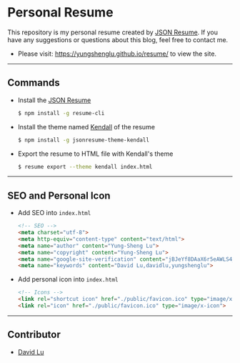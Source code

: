 # Personal Resume

This repository is my personal resume created by [JSON Resume](https://jsonresume.org/getting-started/). If you have any suggestions or questions about this blog, feel free to contact me.

* Please visit: https://yungshenglu.github.io/resume/ to view the site.

---
## Commands

* Install the [JSON Resume](https://jsonresume.org/getting-started/)
    ```bash
    $ npm install -g resume-cli
    ```
* Install the theme named [Kendall](http://themes.jsonresume.org/theme/kendall) of the resume
    ```bash
    $ npm install -g jsonresume-theme-kendall
    ```
* Export the resume to HTML file with Kendall's theme
    ```bash
    $ resume export --theme kendall index.html
    ```

---
## SEO and Personal Icon

* Add SEO into `index.html`
    ```html
    <!-- SEO -->
    <meta charset="utf-8">
    <meta http-equiv="content-type" content="text/html">
    <meta name="author" content="Yung-Sheng Lu">
    <meta name="copyright" content="Yung-Sheng Lu">
    <meta name="google-site-verification" content="jBJeYf8DAaX6r5eAWLS4_Q5jiRIBS1phgG-C06lSEcA" />
    <meta name="keywords" content="David Lu,davidlu,yungshenglu">
    ```
* Add personal icon into `index.html`
    ```html
    <!-- Icons -->
    <link rel="shortcut icon" href="./public/favicon.ico" type="image/x-icon">
    <link rel="icon" href="./public/favicon.ico" type="image/x-icon">
    ```

---
## Contributor

* [David Lu](https://github.com/yungshenglu)